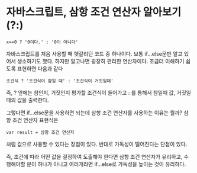 # 자바스크립트, 삼항 조건 연산자 알아보기(?:)

``````
x==0 ? '0이다.' : '0이 아니다'
``````
자바스크립트를 처음 사용할 때 헷갈리던 코드 중 하나이다. 보통 if...else문만 알고 있어서 생소하기도 했다. 하지만 알고나면 굉장히 편리한 연산자이다.
조금더 이해하기 쉽도록 표현하면 다음과 같다
``````
조건식 ? '조건식이 참일 때' : '조건식이 거짓일때'
``````
즉, ? 앞에는 참인지, 거짓인지 평가할 조건식이 들어가고 : 를 통해서 참일때 값, 거짓일 때의 값을 출력한다.

그렇다면 if...else문을 사용하면 되는데 삼항 조건 연산자를 사용하는 이유는 뭘까?
삼항 조건 연산자 표현식은
``````
var result = 삼항 조건 연산자
``````
처럼 값으로 사용할 수 있다는 장점이 있다. 반대로 가독성이 떨어진다는 단점이 있다.

즉, 조건에 따라 어떤 값을 결정하여 도출해야 한다면 삼항 조건 연산자가 유리하고, 수행해야할 문이 하나가 아니고 여러개라면 if...else로 가독성을 높이는 것이 유리하다. 